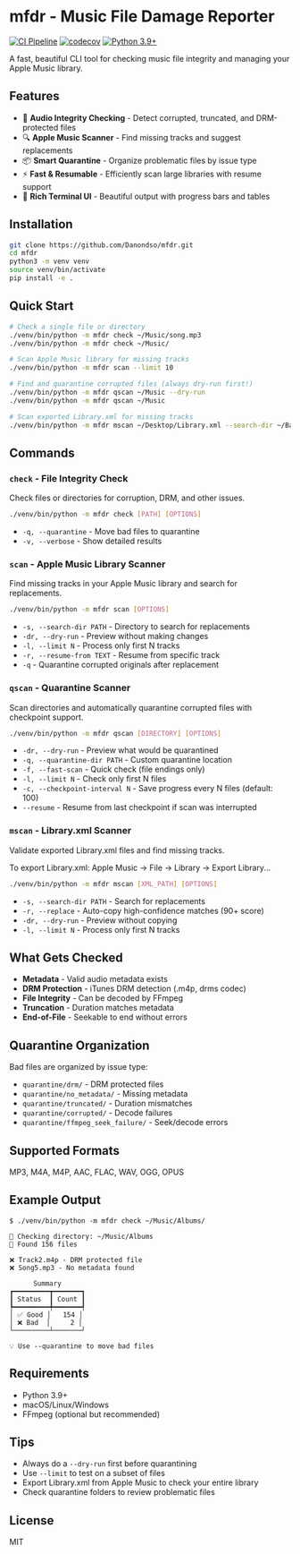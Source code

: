 # mfdr - Music File Damage Reporter

[![CI Pipeline](https://github.com/Danondso/mfdr/actions/workflows/ci.yml/badge.svg)](https://github.com/Danondso/mfdr/actions/workflows/ci.yml)
[![codecov](https://codecov.io/gh/Danondso/mfdr/branch/main/graph/badge.svg)](https://codecov.io/gh/Danondso/mfdr)
[![Python 3.9+](https://img.shields.io/badge/python-3.9+-blue)](https://www.python.org/)

A fast, beautiful CLI tool for checking music file integrity and managing your Apple Music library.

## Features

- 🎵 **Audio Integrity Checking** - Detect corrupted, truncated, and DRM-protected files
- 🔍 **Apple Music Scanner** - Find missing tracks and suggest replacements  
- 📦 **Smart Quarantine** - Organize problematic files by issue type
- ⚡ **Fast & Resumable** - Efficiently scan large libraries with resume support
- 🎨 **Rich Terminal UI** - Beautiful output with progress bars and tables

## Installation

```bash
git clone https://github.com/Danondso/mfdr.git
cd mfdr
python3 -m venv venv
source venv/bin/activate
pip install -e .
```

## Quick Start

```bash
# Check a single file or directory
./venv/bin/python -m mfdr check ~/Music/song.mp3
./venv/bin/python -m mfdr check ~/Music/

# Scan Apple Music library for missing tracks
./venv/bin/python -m mfdr scan --limit 10

# Find and quarantine corrupted files (always dry-run first!)
./venv/bin/python -m mfdr qscan ~/Music --dry-run
./venv/bin/python -m mfdr qscan ~/Music

# Scan exported Library.xml for missing tracks
./venv/bin/python -m mfdr mscan ~/Desktop/Library.xml --search-dir ~/Backup
```

## Commands

### `check` - File Integrity Check
Check files or directories for corruption, DRM, and other issues.

```bash
./venv/bin/python -m mfdr check [PATH] [OPTIONS]
```
- `-q, --quarantine` - Move bad files to quarantine
- `-v, --verbose` - Show detailed results

### `scan` - Apple Music Library Scanner  
Find missing tracks in your Apple Music library and search for replacements.

```bash
./venv/bin/python -m mfdr scan [OPTIONS]
```
- `-s, --search-dir PATH` - Directory to search for replacements
- `-dr, --dry-run` - Preview without making changes
- `-l, --limit N` - Process only first N tracks
- `-r, --resume-from TEXT` - Resume from specific track
- `-q` - Quarantine corrupted originals after replacement

### `qscan` - Quarantine Scanner
Scan directories and automatically quarantine corrupted files with checkpoint support.

```bash
./venv/bin/python -m mfdr qscan [DIRECTORY] [OPTIONS]
```
- `-dr, --dry-run` - Preview what would be quarantined
- `-q, --quarantine-dir PATH` - Custom quarantine location
- `-f, --fast-scan` - Quick check (file endings only)
- `-l, --limit N` - Check only first N files
- `-c, --checkpoint-interval N` - Save progress every N files (default: 100)
- `--resume` - Resume from last checkpoint if scan was interrupted

### `mscan` - Library.xml Scanner
Validate exported Library.xml files and find missing tracks.

To export Library.xml: Apple Music → File → Library → Export Library...

```bash
./venv/bin/python -m mfdr mscan [XML_PATH] [OPTIONS]
```
- `-s, --search-dir PATH` - Search for replacements
- `-r, --replace` - Auto-copy high-confidence matches (90+ score)
- `-dr, --dry-run` - Preview without copying
- `-l, --limit N` - Process only first N tracks

## What Gets Checked

- **Metadata** - Valid audio metadata exists
- **DRM Protection** - iTunes DRM detection (.m4p, drms codec)
- **File Integrity** - Can be decoded by FFmpeg
- **Truncation** - Duration matches metadata
- **End-of-File** - Seekable to end without errors

## Quarantine Organization

Bad files are organized by issue type:
- `quarantine/drm/` - DRM protected files
- `quarantine/no_metadata/` - Missing metadata
- `quarantine/truncated/` - Duration mismatches  
- `quarantine/corrupted/` - Decode failures
- `quarantine/ffmpeg_seek_failure/` - Seek/decode errors

## Supported Formats

MP3, M4A, M4P, AAC, FLAC, WAV, OGG, OPUS

## Example Output

```console
$ ./venv/bin/python -m mfdr check ~/Music/Albums/

📁 Checking directory: ~/Music/Albums
🎵 Found 156 files

❌ Track2.m4p - DRM protected file
❌ Song5.mp3 - No metadata found

      Summary      
┏━━━━━━━━━┳━━━━━━━┓
┃ Status  ┃ Count ┃
┡━━━━━━━━━╇━━━━━━━┩
│ ✅ Good │   154 │
│ ❌ Bad  │     2 │
└─────────┴───────┘

💡 Use --quarantine to move bad files
```

## Requirements

- Python 3.9+
- macOS/Linux/Windows
- FFmpeg (optional but recommended)

## Tips

- Always do a `--dry-run` first before quarantining
- Use `--limit` to test on a subset of files
- Export Library.xml from Apple Music to check your entire library
- Check quarantine folders to review problematic files

## License

MIT